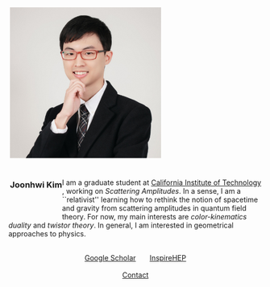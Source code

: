 <div class="container">
    <div class="row" style="margin: 3px">
        <div class="col-md-3 col-lg-3">
            <img src="/images/amiti22-8a-square-med.jpg" style="max-height:300px">
            <br> &nbsp; <br>
        </div>
        <div class="col-md-3 col-lg-10" style="float:left">
            <h3> Joonhwi Kim </h3>
            <!-- Graduate student at
            <a href="https://pma.caltech.edu/people/joonhwi-kim">California Institute of Technology </a>  -->
            <!-- <br>
            Research interests:
            Scattering Amplitudes,
            Twistor Theory,
            Interplay between Geometry and Physics -->
            <br> &nbsp; <br>
        </div>
    </div>
    <br>
    <!-- I am a student working on theoretical high-energy physics. -->
    I am a graduate student at <a href="https://pma.caltech.edu/people/joonhwi-kim">California Institute of Technology </a>,
    working on <em>Scattering Amplitudes</em>.
    <!-- My curiosity points toward understanding the true nature of spacetime. -->
    In a sense, I 
    <!-- identify myself as -->
    am
    a ``relativist'' learning how to rethink the notion of spacetime
    and gravity 
    from scattering amplitudes in quantum field theory.
    For now, my main interests are
    <em>color-kinematics duality</em> and
    <em>twistor theory</em>.
    In general, I am interested in geometrical approaches to physics.
    <!-- as a person who thinks with geometrical intution -->
    <!-- More generally, I am interested in geometrical approaches to physics. -->
</div>

<div class="container">
  <p style="text-align:center">
    <br>
    <a href="https://scholar.google.com/citations?user=A15RZN4AAAAJ">Google Scholar</a>
    &nbsp;&nbsp;&nbsp;&nbsp;&nbsp;
    <a href="https://inspirehep.net/authors/1926101">InspireHEP</a>
    <br>
    &nbsp;
    <br>
    <a href="/contact/index.html">Contact </a>
  </p>
</div>

